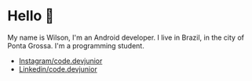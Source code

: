 # Hello 🤙

My name is Wilson, I'm an Android developer. I live in Brazil, in the city of Ponta Grossa. I'm a programming student.


- [Instagram/code.devjunior](https://www.instagram.com/code.devjunior)
- [Linkedin/code.devjunior](https://www.linkedin.com/in/vilson-jesuino-de-lima-junior-92773a1b8)



<!--
**codedevjunior/codedevjunior** is a ✨ _special_ ✨ repository because its `README.md` (this file) appears on your GitHub profile.

Here are some ideas to get you started:

- 🔭 I’m currently working on ...
- 🌱 I’m currently learning ...
- 👯 I’m looking to collaborate on ...
- 🤔 I’m looking for help with ...
- 💬 Ask me about ...
- 📫 How to reach me: ...
- 😄 Pronouns: ...
- ⚡ Fun fact: ...
-->
